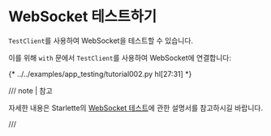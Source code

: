 # WebSocket 테스트하기

`TestClient`를 사용하여 WebSocket을 테스트할 수 있습니다.

이를 위해 `with` 문에서 `TestClient`를 사용하여 WebSocket에 연결합니다:

{* ../../examples/app_testing/tutorial002.py hl[27:31] *}

/// note | 참고

자세한 내용은 Starlette의 <a href="https://www.starlette.io/testclient/#testing-websocket-sessions" class="external-link" target="_blank"> WebSocket 테스트</a>에 관한 설명서를 참고하시길 바랍니다.

///
